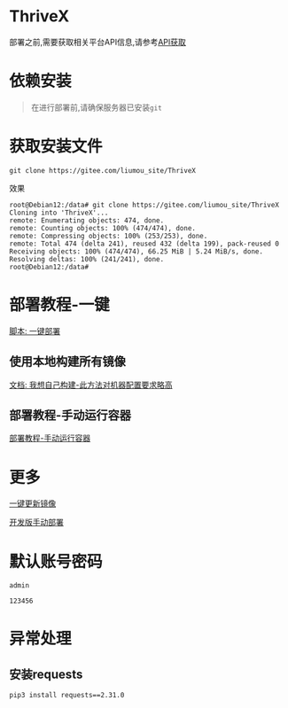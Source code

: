 # ThriveX

部署之前,需要获取相关平台API信息,请参考[API获取](https://docs.liuyuyang.net/docs/%E9%A1%B9%E7%9B%AE%E9%83%A8%E7%BD%B2/API/%E9%AB%98%E5%BE%B7%E5%9C%B0%E5%9B%BE.html)


# 依赖安装

> 在进行部署前,请确保服务器已安装`git`

# 获取安装文件

```shell
git clone https://gitee.com/liumou_site/ThriveX
```

效果

```shell
root@Debian12:/data# git clone https://gitee.com/liumou_site/ThriveX
Cloning into 'ThriveX'...
remote: Enumerating objects: 474, done.
remote: Counting objects: 100% (474/474), done.
remote: Compressing objects: 100% (253/253), done.
remote: Total 474 (delta 241), reused 432 (delta 199), pack-reused 0
Receiving objects: 100% (474/474), 66.25 MiB | 5.24 MiB/s, done.
Resolving deltas: 100% (241/241), done.
root@Debian12:/data# 
```

# 部署教程-一键

[脚本: 一键部署](doc/py.md)


## 使用本地构建所有镜像

[文档: 我想自己构建-此方法对机器配置要求略高](build.md)


## 部署教程-手动运行容器

[部署教程-手动运行容器](program/readme.md)


# 更多

[一键更新镜像](doc/pull.md)

[开发版手动部署](doc/upDev.md)

# 默认账号密码

```shell
admin
```

```shell
123456
```

# 异常处理

## 安装requests

```shell
pip3 install requests==2.31.0
```